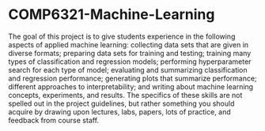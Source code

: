 # COMP6321-Machine-Learning

The goal of this project is to give students experience in the following aspects of applied machine learning:
collecting data sets that are given in diverse formats;
preparing data sets for training and testing;
training many types of classification and regression models; performing hyperparameter search for each type of model;
evaluating and summarizing classification and regression performance; generating plots that summarize performance;
different approaches to interpretability; and
writing about machine learning concepts, experiments, and results.
The specifics of these skills are not spelled out in the project guidelines, but rather something you should acquire by drawing upon lectures, labs, papers, lots of practice, and feedback from course staff.
